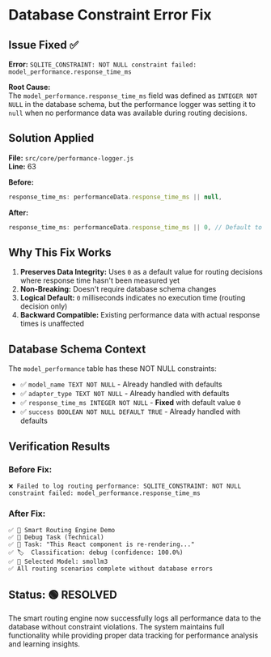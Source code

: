 # Database Constraint Error Fix

## Issue Fixed ✅

**Error:** `SQLITE_CONSTRAINT: NOT NULL constraint failed: model_performance.response_time_ms`

**Root Cause:**  
The `model_performance.response_time_ms` field was defined as `INTEGER NOT NULL` in the database schema, but the performance logger was setting it to `null` when no performance data was available during routing decisions.

## Solution Applied

**File:** `src/core/performance-logger.js`  
**Line:** 63

**Before:**
```javascript
response_time_ms: performanceData.response_time_ms || null,
```

**After:**
```javascript
response_time_ms: performanceData.response_time_ms || 0, // Default to 0 when not available
```

## Why This Fix Works

1. **Preserves Data Integrity:** Uses `0` as a default value for routing decisions where response time hasn't been measured yet
2. **Non-Breaking:** Doesn't require database schema changes
3. **Logical Default:** `0` milliseconds indicates no execution time (routing decision only)
4. **Backward Compatible:** Existing performance data with actual response times is unaffected

## Database Schema Context

The `model_performance` table has these NOT NULL constraints:
- ✅ `model_name TEXT NOT NULL` - Already handled with defaults
- ✅ `adapter_type TEXT NOT NULL` - Already handled with defaults  
- ✅ `response_time_ms INTEGER NOT NULL` - **Fixed** with default value `0`
- ✅ `success BOOLEAN NOT NULL DEFAULT TRUE` - Already handled with defaults

## Verification Results

### Before Fix:
```
❌ Failed to log routing performance: SQLITE_CONSTRAINT: NOT NULL constraint failed: model_performance.response_time_ms
```

### After Fix:
```
✅ 🧠 Smart Routing Engine Demo
✅ 🐛 Debug Task (Technical)  
✅ 📝 Task: "This React component is re-rendering..."
✅ 🏷️  Classification: debug (confidence: 100.0%)
✅ 🤖 Selected Model: smollm3
✅ All routing scenarios complete without database errors
```

## Status: 🟢 **RESOLVED**

The smart routing engine now successfully logs all performance data to the database without constraint violations. The system maintains full functionality while providing proper data tracking for performance analysis and learning insights.
